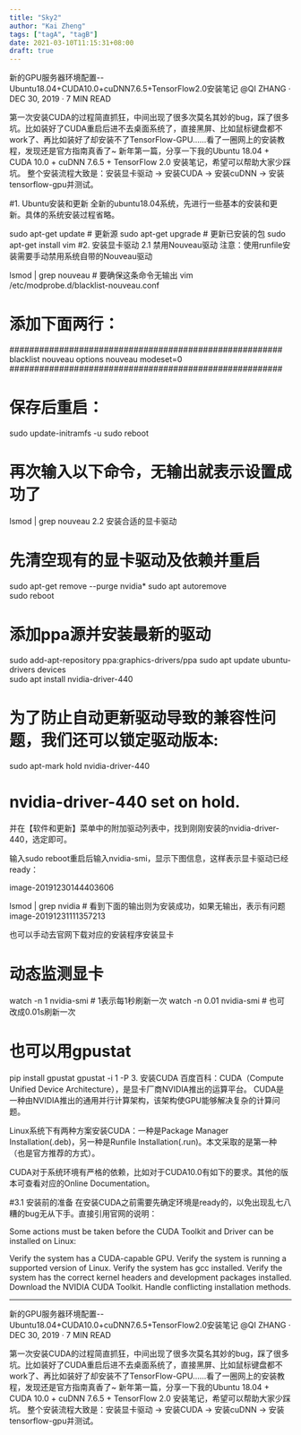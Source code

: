```yaml
---
title: "Sky2"
author: "Kai Zheng"
tags: ["tagA", "tagB"]
date: 2021-03-10T11:15:31+08:00
draft: true
---
```


新的GPU服务器环境配置--Ubuntu18.04+CUDA10.0+cuDNN7.6.5+TensorFlow2.0安装笔记
@QI ZHANG · DEC 30, 2019 · 7 MIN READ

第一次安装CUDA的过程简直抓狂，中间出现了很多次莫名其妙的bug，踩了很多坑。比如装好了CUDA重启后进不去桌面系统了，直接黑屏、比如鼠标键盘都不work了、再比如装好了却安装不了TensorFlow-GPU……看了一圈网上的安装教程，发现还是官方指南真香了~ 新年第一篇，分享一下我的Ubuntu 18.04 + CUDA 10.0 + cuDNN 7.6.5 + TensorFlow 2.0 安装笔记，希望可以帮助大家少踩坑。 整个安装流程大致是：安装显卡驱动 -> 安装CUDA -> 安装cuDNN -> 安装tensorflow-gpu并测试。

<!--more-->


#1. Ubuntu安装和更新
全新的ubuntu18.04系统，先进行一些基本的安装和更新。具体的系统安装过程省略。

sudo apt-get update # 更新源
sudo apt-get upgrade # 更新已安装的包
sudo apt-get install vim
#2. 安装显卡驱动
2.1 禁用Nouveau驱动
注意：使用runfile安装需要手动禁用系统自带的Nouveau驱动

lsmod | grep nouveau # 要确保这条命令无输出
vim /etc/modprobe.d/blacklist-nouveau.conf

# 添加下面两行：
#######################################################
blacklist nouveau
options nouveau modeset=0
#######################################################

# 保存后重启：
sudo update-initramfs -u
sudo reboot

# 再次输入以下命令，无输出就表示设置成功了
lsmod | grep nouveau
2.2 安装合适的显卡驱动
# 先清空现有的显卡驱动及依赖并重启
sudo apt-get remove --purge nvidia* 
sudo apt autoremove                 
sudo reboot                         
# 添加ppa源并安装最新的驱动
sudo add-apt-repository ppa:graphics-drivers/ppa 
sudo apt update
ubuntu-drivers devices                          
sudo apt install nvidia-driver-440
# 为了防止自动更新驱动导致的兼容性问题，我们还可以锁定驱动版本:
sudo apt-mark hold nvidia-driver-440 
# nvidia-driver-440 set on hold.
并在【软件和更新】菜单中的附加驱动列表中，找到刚刚安装的nvidia-driver-440，选定即可。

输入sudo reboot重启后输入nvidia-smi，显示下图信息，这样表示显卡驱动已经ready：

image-20191230144403606

lsmod | grep nvidia # 看到下面的输出则为安装成功，如果无输出，表示有问题
image-20191231111357213

也可以手动去官网下载对应的安装程序安装显卡

# 动态监测显卡
watch -n 1 nvidia-smi # 1表示每1秒刷新一次
watch -n 0.01 nvidia-smi # 也可改成0.01s刷新一次
# 也可以用gpustat
pip install gpustat
gpustat -i 1 -P
3. 安装CUDA
百度百科：CUDA（Compute Unified Device Architecture），是显卡厂商NVIDIA推出的运算平台。 CUDA是一种由NVIDIA推出的通用并行计算架构，该架构使GPU能够解决复杂的计算问题。

Linux系统下有两种方案安装CUDA：一种是Package Manager Installation(.deb)，另一种是Runfile Installation(.run)。本文采取的是第一种（也是官方推荐的方式）。

CUDA对于系统环境有严格的依赖，比如对于CUDA10.0有如下的要求。其他的版本可查看对应的Online Documentation。



#3.1 安装前的准备
在安装CUDA之前需要先确定环境是ready的，以免出现乱七八糟的bug无从下手。直接引用官网的说明：

Some actions must be taken before the CUDA Toolkit and Driver can be installed on Linux:

Verify the system has a CUDA-capable GPU.
Verify the system is running a supported version of Linux.
Verify the system has gcc installed.
Verify the system has the correct kernel headers and development packages installed.
Download the NVIDIA CUDA Toolkit.
Handle conflicting installation methods.

---

新的GPU服务器环境配置--Ubuntu18.04+CUDA10.0+cuDNN7.6.5+TensorFlow2.0安装笔记
@QI ZHANG · DEC 30, 2019 · 7 MIN READ

第一次安装CUDA的过程简直抓狂，中间出现了很多次莫名其妙的bug，踩了很多坑。比如装好了CUDA重启后进不去桌面系统了，直接黑屏、比如鼠标键盘都不work了、再比如装好了却安装不了TensorFlow-GPU……看了一圈网上的安装教程，发现还是官方指南真香了~ 新年第一篇，分享一下我的Ubuntu 18.04 + CUDA 10.0 + cuDNN 7.6.5 + TensorFlow 2.0 安装笔记，希望可以帮助大家少踩坑。 整个安装流程大致是：安装显卡驱动 -> 安装CUDA -> 安装cuDNN -> 安装tensorflow-gpu并测试。

<!--more-->